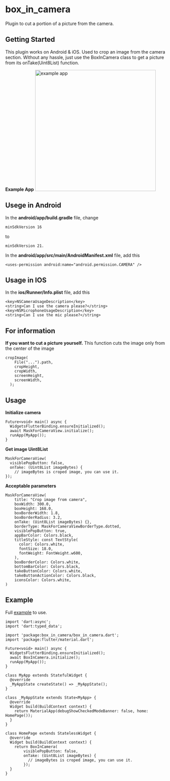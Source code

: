 # box_in_camera

Plugin to cut a portion of a picture from the camera.

## Getting Started

This plugin works on Android & iOS.
Used to crop an image from the camera section. Without any hassle, just use the BoxInCamera class to get a picture from its onTake(Uint8List) function.

**Example App**
<img src="example.gif" height="380" alt="example app"/>

## Usege in **Android**

In the **android/app/build.gradle** file, change

```
minSdkVersion 16
```

to

```
minSdkVersion 21.
```

In the **android/app/src/main/AndroidManifest.xml** file, add this

```
<uses-permission android:name="android.permission.CAMERA" />
```

## Usage in **IOS**

In the **ios/Runner/Info.plist** file, add this

```
<key>NSCameraUsageDescription</key>
<string>Can I use the camera please?</string>
<key>NSMicrophoneUsageDescription</key>
<string>Can I use the mic please?</string>
```

## For information

**If you want to cut a picture yourself.**
This function cuts the image only from the center of the image

```
cropImage(
    File("...").path,
    cropHeight,
    cropWidth,
    screenHeight,
    screenWidth,
  );
```

## Usage

**Initialize camera**

```
Future<void> main() async {
  WidgetsFlutterBinding.ensureInitialized();
  await MaskForCameraView.initialize();
  runApp(MyApp());
}
```

**Get image Uint8List**

```
MaskForCameraView(
  visiblePopButton: false,
  onTake: (Uint8List imageBytes) {
    // imageBytes is croped image, you can use it.
});
```

**Acceptable parameters**

```
MaskForCameraView(
    title: "Crop image from camera",
    boxWidth: 300.0,
    boxHeight: 168.0,
    boxBorderWidth: 1.8,
    boxBorderRadius: 3.2,
    onTake: (Uint8List imageBytes) {},
    borderType: MaskForCameraViewBorderType.dotted,
    visiblePopButton: true,
    appBarColor: Colors.black,
    titleStyle: const TextStyle(
      color: Colors.white,
      fontSize: 18.0,
      fontWeight: FontWeight.w600,
    ),
    boxBorderColor: Colors.white,
    bottomBarColor: Colors.black,
    takeButtonColor: Colors.white,
    takeButtonActionColor: Colors.black,
    iconsColor: Colors.white,
)
```

## Example

Full [example](https://github.com/turoboff/box_in_camera/tree/master/example) to use.

```
import 'dart:async';
import 'dart:typed_data';

import 'package:box_in_camera/box_in_camera.dart';
import 'package:flutter/material.dart';

Future<void> main() async {
  WidgetsFlutterBinding.ensureInitialized();
  await BoxInCamera.initialize();
  runApp(MyApp());
}

class MyApp extends StatefulWidget {
  @override
  _MyAppState createState() => _MyAppState();
}

class _MyAppState extends State<MyApp> {
  @override
  Widget build(BuildContext context) {
    return MaterialApp(debugShowCheckedModeBanner: false, home: HomePage());
  }
}

class HomePage extends StatelessWidget {
  @override
  Widget build(BuildContext context) {
    return BoxInCamera(
        visiblePopButton: false,
        onTake: (Uint8List imageBytes) {
          // imageBytes is croped image, you can use it.
        });
  }
}
```
